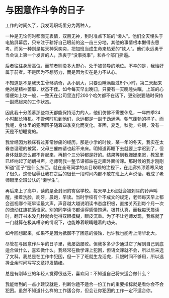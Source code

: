 # 与困意作斗争的日子

工作的时间久了，我发现职场里分为两种人。

一种是无论何时都面无表情，双目无神，到时准点下班的“懒人”。他们全天埋头于电脑屏幕后，只专注于耕好自己眼前的这一亩三分地，其他的事情根本懒得去思考。而另一种则是每天神采奕奕，把加班当成生命来热爱的“铁人”。他们永远勇于当会议上第一个发言的人，热衷于“没事找事”，和各个部门撕逼。

后者往往身居高位，而前者则没多大野心，处于被领导的地位。不幸的是，我恰好属于前者。不是因为不想努力，而是因为实在是力不从心。

不知道是不是我天生骨骼清奇，从小到大，只要没睡满超过8个小时，第二天起来绝对是精神萎靡，状态不佳。如今每天早出晚归，只要有一天晚睡失眠，上班的心情便如上坟一般，一整天在公司里连打200个哈欠都不在话下，更别说要随时保持一副燃起来的工作状态。

因此我十分羡慕那些每天都能保持活力的人，他们仿佛不需要休息，一年四季24小时超长待机。不管何时见到他们，永远都是一副干劲满满，朝气蓬勃的样子。而我呢，身体里的犯困因子随着四季变化而变化。春困，夏乏，秋觉，冬眠，没有一天是不想睡觉的。

我曾经因为赖床有过非常惨痛的经历。那是小学的时候，某一年的冬天，我实在太眷恋温暖的被窝，父母三催四请也起不来床。明知道再睡下去就要上学迟到了，但身体就是怎么都不肯起来，再趟个三分钟都是好的。结果等到我姗姗来迟，教室里已经响起了朗朗书声，老师罚我一整节课都站在走廊外面听课。那时候的我才刚刚知道“面子”是什么东西，就在全班同学的众目睽睽的注视下，在走廊外顶着寒风站了很久。这份屈辱让我在之后的很长一段时间内都不敢在班上大声说话，我成了老师眼里全班公认的“懒学生”。

再后来上了高中，读的是全封闭的寄宿学校。每天早上6点就会被刺耳的铃声叫醒，接着洗脸，刷牙，晨跑，早读。当时学校有个不成文的规定，老师每天早上都会巡视哪个班早读最大声，声音越大越说明读书态度积极，直接关系到每个月一次的流动红旗花落谁家。别的同学读书都读得感情饱满，极其认真，而我每天晨读时，翻开书本没几秒就会觉得双眼模糊，眼皮沉重。为了不让老师发现，我练就了一门就算在极其嘈杂的情况下，也能睁着眼睛睡着的功夫。

如今回想起来，如果不是因为抵御不了困意的侵蚀，也许我也能考上清华北大。

尽管在与困意作斗争的日子里，我屡战屡败。但我多多少少通过它了解到自己到底适合做什么，喜欢做什么。我经常在数学课上犯困，但语文课就不会，所以后来选了文科。我总是在工作中犯困，但一下了班就生龙活虎，只恨时间不够用，所以选择业余时间写写文章抒发情绪。

总是有刚毕业的年轻人觉得很迷茫，喜欢问：不知道自己将来适合做什么？

我能给到的一点小建议就是，判断你适不适合一份工作的重要指标就是看你会不会犯困。虽然不知道什么样的工作适合你，但会让你犯困的工作一定不适合你。
